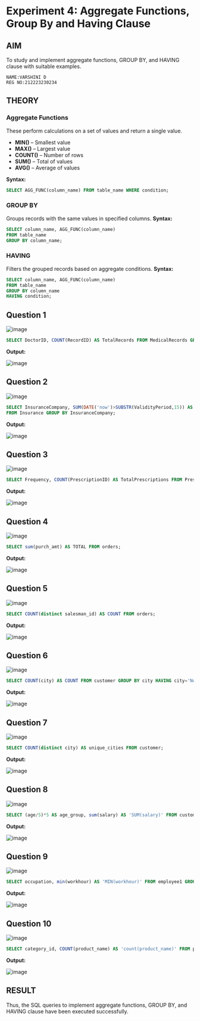 # Experiment 4: Aggregate Functions, Group By and Having Clause

## AIM
To study and implement aggregate functions, GROUP BY, and HAVING clause with suitable examples.
```
NAME:VARSHINI D
REG NO:212223230234
```
## THEORY

### Aggregate Functions
These perform calculations on a set of values and return a single value.

- **MIN()** – Smallest value  
- **MAX()** – Largest value  
- **COUNT()** – Number of rows  
- **SUM()** – Total of values  
- **AVG()** – Average of values

**Syntax:**
```sql
SELECT AGG_FUNC(column_name) FROM table_name WHERE condition;
```
### GROUP BY
Groups records with the same values in specified columns.
**Syntax:**
```sql
SELECT column_name, AGG_FUNC(column_name)
FROM table_name
GROUP BY column_name;
```
### HAVING
Filters the grouped records based on aggregate conditions.
**Syntax:**
```sql
SELECT column_name, AGG_FUNC(column_name)
FROM table_name
GROUP BY column_name
HAVING condition;
```

**Question 1**
--
![image](https://github.com/user-attachments/assets/dae06e32-6d28-4a98-9338-756428d42376)

```sql
SELECT DoctorID, COUNT(RecordID) AS TotalRecords FROM MedicalRecords GROUP BY DoctorID;
```

**Output:**

![image](https://github.com/user-attachments/assets/0be031fb-2cdf-4c4e-85fb-1615b27caddc)

**Question 2**
---
![image](https://github.com/user-attachments/assets/4a936c72-b258-455c-99cd-e37e8f94e261)

```sql
SELECT InsuranceCompany, SUM(DATE('now')>SUBSTR(ValidityPeriod,15)) AS TotalExpiredPatients 
FROM Insurance GROUP BY InsuranceCompany;
```

**Output:**

![image](https://github.com/user-attachments/assets/685364b5-e4a8-4226-8902-357f04e15f65)

**Question 3**
---
![image](https://github.com/user-attachments/assets/de4489d2-7618-494b-9fdb-2fb0ca1a0188)

```sql
SELECT Frequency, COUNT(PrescriptionID) AS TotalPrescriptions FROM Prescriptions GROUP BY Frequency;
```

**Output:**

![image](https://github.com/user-attachments/assets/12f741e0-1801-42ec-98dd-38c44b06e304)

**Question 4**
---
![image](https://github.com/user-attachments/assets/0df295b1-ce51-4e6d-b1a5-bb09502860a1)

```sql
SELECT sum(purch_amt) AS TOTAL FROM orders;
```

**Output:**

![image](https://github.com/user-attachments/assets/015a1c3d-a2ce-44ab-a985-6916f9c726aa)

**Question 5**
---
![image](https://github.com/user-attachments/assets/d19924fd-1386-4a59-8d63-80009bf5aeac)

```sql
SELECT COUNT(distinct salesman_id) AS COUNT FROM orders;
```

**Output:**

![image](https://github.com/user-attachments/assets/12a2eb37-01dd-430f-b59b-8a256b61e05f)

**Question 6**
---
![image](https://github.com/user-attachments/assets/bdc23562-9cad-43f9-88b6-8b0ca18dd909)

```sql
SELECT COUNT(city) AS COUNT FROM customer GROUP BY city HAVING city='Noida'; 
```

**Output:**

![image](https://github.com/user-attachments/assets/5c71ead4-95a3-4cd2-b2e9-25af3e8733e8)

**Question 7**
---
![image](https://github.com/user-attachments/assets/44ec804d-b98c-4c1d-a88d-c22fc6353f50)

```sql
SELECT COUNT(distinct city) AS unique_cities FROM customer;
```

**Output:**

![image](https://github.com/user-attachments/assets/19bd13d0-0c70-4123-9e2e-4f0a96f00944)

**Question 8**
---
![image](https://github.com/user-attachments/assets/23e931de-10bf-490a-9ab2-e620be58bb70)

```sql
SELECT (age/5)*5 AS age_group, sum(salary) AS 'SUM(salary)' FROM customer1 GROUP BY age_group HAVING sum(salary)>5000;
```

**Output:**

![image](https://github.com/user-attachments/assets/cc762380-4493-446b-b5ae-2c0163ff8a93)

**Question 9**
---
![image](https://github.com/user-attachments/assets/607c8b39-de02-4dc4-881b-3fba1867fc04)

```sql
SELECT occupation, min(workhour) AS 'MIN(workhour)' FROM employee1 GROUP BY occupation HAVING MIN(workhour)>=8;
```

**Output:**

![image](https://github.com/user-attachments/assets/0ab32ddf-a462-477a-9ea3-15d28d6ae26a)

**Question 10**
---
![image](https://github.com/user-attachments/assets/96c9300c-fffa-4055-b552-38b220dd4888)

```sql
SELECT category_id, COUNT(product_name) AS 'count(product_name)' FROM products GROUP BY category_id HAVING min(category_id)<3;
```

**Output:**

![image](https://github.com/user-attachments/assets/4fbdd60e-5207-4bed-b62b-017161e6470d)

## RESULT
Thus, the SQL queries to implement aggregate functions, GROUP BY, and HAVING clause have been executed successfully.
